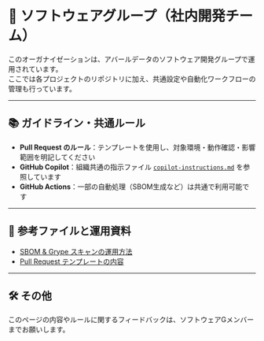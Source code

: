 # 🏢 ソフトウェアグループ（社内開発チーム）

このオーガナイゼーションは、アバールデータのソフトウェア開発グループで運用されています。  
ここでは各プロジェクトのリポジトリに加え、共通設定や自動化ワークフローの管理も行っています。

---

## 📚 ガイドライン・共通ルール

- **Pull Request のルール**：テンプレートを使用し、対象環境・動作確認・影響範囲を明記してください
- **GitHub Copilot**：組織共通の指示ファイル [`copilot-instructions.md`](../copilot-instructions.md) を参照しています
- **GitHub Actions**：一部の自動処理（SBOM生成など）は共通で利用可能です

---

## 📎 参考ファイルと運用資料

- [SBOM & Grype スキャンの運用方法](../sbom-grype.md)
- [Pull Request テンプレートの内容](../PULL_REQUEST_TEMPLATE.md)

---

## 🛠️ その他

このページの内容やルールに関するフィードバックは、ソフトウェアGメンバーまでお願いします。
